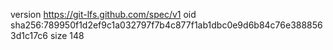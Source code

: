 version https://git-lfs.github.com/spec/v1
oid sha256:789950f1d2ef9c1a032797f7b4c877f1ab1dbc0e9d6b84c76e3888563d1c17c6
size 148
